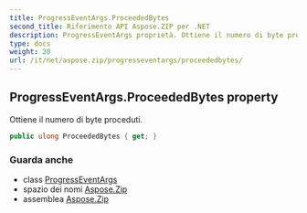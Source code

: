 ```yaml
---
title: ProgressEventArgs.ProceededBytes
second_title: Riferimento API Aspose.ZIP per .NET
description: ProgressEventArgs proprietà. Ottiene il numero di byte proceduti.
type: docs
weight: 20
url: /it/net/aspose.zip/progresseventargs/proceededbytes/
---
```

## ProgressEventArgs.ProceededBytes property

Ottiene il numero di byte proceduti.

```csharp
public ulong ProceededBytes { get; }
```

### Guarda anche

* class [ProgressEventArgs](../)
* spazio dei nomi [Aspose.Zip](../../progresseventargs/)
* assemblea [Aspose.Zip](../../../)



